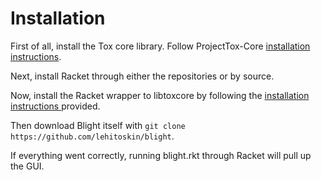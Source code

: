 Installation
============

First of all, install the Tox core library.
Follow ProjectTox-Core [installation instructions](https://github.com/irungentoo/ProjectTox-Core/blob/master/INSTALL.md#linux).

Next, install Racket through either the repositories or by source.

Now, install the Racket wrapper to libtoxcore by following the [installation instructions ](https://github.com/lehitoskin/libtoxcore-racket/blob/master/README.md#installation) provided.

Then download Blight itself with ```git clone https://github.com/lehitoskin/blight```.

If everything went correctly, running blight.rkt through Racket will pull up the GUI.
